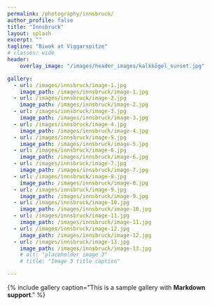 ```yaml
---
permalink: /photography/innsbruck/
author_profile: false
title: "Innsbruck"
layout: splash
excerpt: ""
tagline: "Biwak at Viggarspitze"
# classes: wide
header: 
    overlay_image: "/images/header_images/kalkkögel_sunset.jpg"

gallery:
  - url: /images/innsbruck/image-1.jpg
    image_path: /images/innsbruck/image-1.jpg
  - url: /images/innsbruck/image-2.jpg
    image_path: /images/innsbruck/image-2.jpg
  - url: /images/innsbruck/image-3.jpg
    image_path: /images/innsbruck/image-3.jpg
  - url: /images/innsbruck/image-4.jpg
    image_path: /images/innsbruck/image-4.jpg
  - url: /images/innsbruck/image-5.jpg
    image_path: /images/innsbruck/image-5.jpg
  - url: /images/innsbruck/image-6.jpg
    image_path: /images/innsbruck/image-6.jpg
  - url: /images/innsbruck/image-7.jpg
    image_path: /images/innsbruck/image-7.jpg
  - url: /images/innsbruck/image-8.jpg
    image_path: /images/innsbruck/image-8.jpg
  - url: /images/innsbruck/image-9.jpg
    image_path: /images/innsbruck/image-9.jpg
  - url: /images/innsbruck/image-10.jpg
    image_path: /images/innsbruck/image-10.jpg
  - url: /images/innsbruck/image-11.jpg
    image_path: /images/innsbruck/image-11.jpg
  - url: /images/innsbruck/image-12.jpg
    image_path: /images/innsbruck/image-12.jpg
  - url: /images/innsbruck/image-13.jpg
    image_path: /images/innsbruck/image-13.jpg
    # alt: "placeholder image 3"
    # title: "Image 3 title caption"

---
```


{% include gallery caption="This is a sample gallery with **Markdown support**." %}